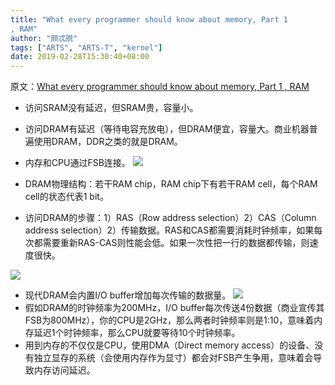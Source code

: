 ```yaml
---
title: "What every programmer should know about memory, Part 1
, RAM"
author: "颇忒脱"
tags: ["ARTS", "ARTS-T", "kernel"]
date: 2019-02-28T15:30:40+08:00
---
```


<!--more-->

原文：[What every programmer should know about memory, Part 1
, RAM][origin]


* 访问SRAM没有延迟，但SRAM贵，容量小。
* 访问DRAM有延迟（等待电容充放电），但DRAM便宜，容量大。商业机器普遍使用DRAM，DDR之类的就是DRAM。
* 内存和CPU通过FSB连接。
![](https://static.lwn.net/images/cpumemory/cpumemory.4.png)

* DRAM物理结构：若干RAM chip，RAM chip下有若干RAM cell，每个RAM cell的状态代表1 bit。
* 访问DRAM的步骤：1）RAS（Row address selection）2）CAS（Column address selection）2）传输数据。RAS和CAS都需要消耗时钟频率，如果每次都需要重新RAS-CAS则性能会低。如果一次性把一行的数据都传输，则速度很快。

![](https://static.lwn.net/images/cpumemory/cpumemory.9.png)

* 现代DRAM会内置I/O buffer增加每次传输的数据量。
![](https://static.lwn.net/images/cpumemory/cpumemory.47.png)
* 假如DRAM的时钟频率为200MHz，I/O buffer每次传送4份数据（商业宣传其FSB为800MHz），你的CPU是2GHz，那么两者时钟频率则是1:10，意味着内存延迟1个时钟频率，那么CPU就要等待10个时钟频率。
* 用到内存的不仅仅是CPU，使用DMA（Direct memory access）的设备、没有独立显存的系统（会使用内存作为显寸）都会对FSB产生争用，意味着会导致内存访问延迟。


[origin]: https://lwn.net/Articles/250967/